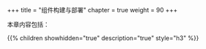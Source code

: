 +++
title = "组件构建与部署"
chapter = true
weight = 90
+++

本章内容包括：

{{% children showhidden="true" description="true" style="h3"  %}}
